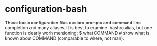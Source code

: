 # configuration-bash

These basic configuration files declare prompts and command line completion and many aliases.
It is best to examine .bashrc.alias, but one function is clearly worh mentioning: $ what COMMAND # show what is known about COMMAND (comparable to where, not man).
